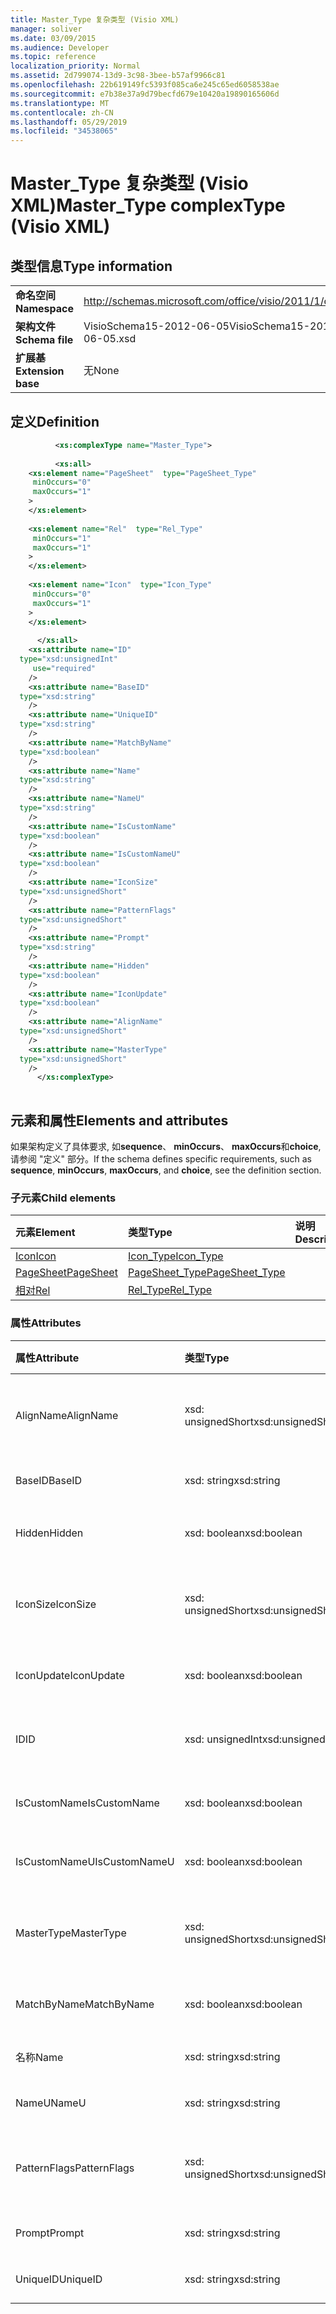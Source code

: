 ```yaml
---
title: Master_Type 复杂类型 (Visio XML)
manager: soliver
ms.date: 03/09/2015
ms.audience: Developer
ms.topic: reference
localization_priority: Normal
ms.assetid: 2d799074-13d9-3c98-3bee-b57af9966c81
ms.openlocfilehash: 22b619149fc5393f085ca6e245c65ed6058538ae
ms.sourcegitcommit: e7b38e37a9d79becfd679e10420a19890165606d
ms.translationtype: MT
ms.contentlocale: zh-CN
ms.lasthandoff: 05/29/2019
ms.locfileid: "34538065"
---
```

# <a name="mastertype-complextype-visio-xml"></a><span data-ttu-id="bad7b-102">Master_Type 复杂类型 (Visio XML)</span><span class="sxs-lookup"><span data-stu-id="bad7b-102">Master_Type complexType (Visio XML)</span></span>

## <a name="type-information"></a><span data-ttu-id="bad7b-103">类型信息</span><span class="sxs-lookup"><span data-stu-id="bad7b-103">Type information</span></span>

|||
|:-----|:-----|
|<span data-ttu-id="bad7b-104">**命名空间**</span><span class="sxs-lookup"><span data-stu-id="bad7b-104">**Namespace**</span></span> <br/> |http://schemas.microsoft.com/office/visio/2011/1/core  <br/> |
|<span data-ttu-id="bad7b-105">**架构文件**</span><span class="sxs-lookup"><span data-stu-id="bad7b-105">**Schema file**</span></span> <br/> |<span data-ttu-id="bad7b-106">VisioSchema15-2012-06-05</span><span class="sxs-lookup"><span data-stu-id="bad7b-106">VisioSchema15-2012-06-05.xsd</span></span>  <br/> |
|<span data-ttu-id="bad7b-107">**扩展基**</span><span class="sxs-lookup"><span data-stu-id="bad7b-107">**Extension base**</span></span> <br/> |<span data-ttu-id="bad7b-108">无</span><span class="sxs-lookup"><span data-stu-id="bad7b-108">None</span></span>  <br/> |
   
## <a name="definition"></a><span data-ttu-id="bad7b-109">定义</span><span class="sxs-lookup"><span data-stu-id="bad7b-109">Definition</span></span>

```XML
          <xs:complexType name="Master_Type">
          
          <xs:all>
    <xs:element name="PageSheet"  type="PageSheet_Type"
     minOccurs="0"
     maxOccurs="1"
    >
    </xs:element>
    
    <xs:element name="Rel"  type="Rel_Type"
     minOccurs="1"
     maxOccurs="1"
    >
    </xs:element>
    
    <xs:element name="Icon"  type="Icon_Type"
     minOccurs="0"
     maxOccurs="1"
    >
    </xs:element>
    
      </xs:all>
    <xs:attribute name="ID"
  type="xsd:unsignedInt"
     use="required"
    />
    <xs:attribute name="BaseID"
  type="xsd:string"
    />
    <xs:attribute name="UniqueID"
  type="xsd:string"
    />
    <xs:attribute name="MatchByName"
  type="xsd:boolean"
    />
    <xs:attribute name="Name"
  type="xsd:string"
    />
    <xs:attribute name="NameU"
  type="xsd:string"
    />
    <xs:attribute name="IsCustomName"
  type="xsd:boolean"
    />
    <xs:attribute name="IsCustomNameU"
  type="xsd:boolean"
    />
    <xs:attribute name="IconSize"
  type="xsd:unsignedShort"
    />
    <xs:attribute name="PatternFlags"
  type="xsd:unsignedShort"
    />
    <xs:attribute name="Prompt"
  type="xsd:string"
    />
    <xs:attribute name="Hidden"
  type="xsd:boolean"
    />
    <xs:attribute name="IconUpdate"
  type="xsd:boolean"
    />
    <xs:attribute name="AlignName"
  type="xsd:unsignedShort"
    />
    <xs:attribute name="MasterType"
  type="xsd:unsignedShort"
    />
      </xs:complexType>
      
```

## <a name="elements-and-attributes"></a><span data-ttu-id="bad7b-110">元素和属性</span><span class="sxs-lookup"><span data-stu-id="bad7b-110">Elements and attributes</span></span>

<span data-ttu-id="bad7b-111">如果架构定义了具体要求, 如**sequence**、 **minOccurs**、 **maxOccurs**和**choice**, 请参阅 "定义" 部分。</span><span class="sxs-lookup"><span data-stu-id="bad7b-111">If the schema defines specific requirements, such as **sequence**, **minOccurs**, **maxOccurs**, and **choice**, see the definition section.</span></span> 
  
### <a name="child-elements"></a><span data-ttu-id="bad7b-112">子元素</span><span class="sxs-lookup"><span data-stu-id="bad7b-112">Child elements</span></span>

|<span data-ttu-id="bad7b-113">**元素**</span><span class="sxs-lookup"><span data-stu-id="bad7b-113">**Element**</span></span>|<span data-ttu-id="bad7b-114">**类型**</span><span class="sxs-lookup"><span data-stu-id="bad7b-114">**Type**</span></span>|<span data-ttu-id="bad7b-115">**说明**</span><span class="sxs-lookup"><span data-stu-id="bad7b-115">**Description**</span></span>|
|:-----|:-----|:-----|
|[<span data-ttu-id="bad7b-116">Icon</span><span class="sxs-lookup"><span data-stu-id="bad7b-116">Icon</span></span>](icon-element-master_type-complextypevisio-xml.md) <br/> |[<span data-ttu-id="bad7b-117">Icon_Type</span><span class="sxs-lookup"><span data-stu-id="bad7b-117">Icon_Type</span></span>](icon_type-complextypevisio-xml.md) <br/> ||
|[<span data-ttu-id="bad7b-118">PageSheet</span><span class="sxs-lookup"><span data-stu-id="bad7b-118">PageSheet</span></span>](pagesheet-element-master_type-complextypevisio-xml.md) <br/> |[<span data-ttu-id="bad7b-119">PageSheet_Type</span><span class="sxs-lookup"><span data-stu-id="bad7b-119">PageSheet_Type</span></span>](pagesheet_type-complextypevisio-xml.md) <br/> ||
|[<span data-ttu-id="bad7b-120">相对</span><span class="sxs-lookup"><span data-stu-id="bad7b-120">Rel</span></span>](rel-element-master_type-complextypevisio-xml.md) <br/> |[<span data-ttu-id="bad7b-121">Rel_Type</span><span class="sxs-lookup"><span data-stu-id="bad7b-121">Rel_Type</span></span>](rel_type-complextypevisio-xml.md) <br/> ||
   
### <a name="attributes"></a><span data-ttu-id="bad7b-122">属性</span><span class="sxs-lookup"><span data-stu-id="bad7b-122">Attributes</span></span>

|<span data-ttu-id="bad7b-123">**属性**</span><span class="sxs-lookup"><span data-stu-id="bad7b-123">**Attribute**</span></span>|<span data-ttu-id="bad7b-124">**类型**</span><span class="sxs-lookup"><span data-stu-id="bad7b-124">**Type**</span></span>|<span data-ttu-id="bad7b-125">**必需**</span><span class="sxs-lookup"><span data-stu-id="bad7b-125">**Required**</span></span>|<span data-ttu-id="bad7b-126">**描述**</span><span class="sxs-lookup"><span data-stu-id="bad7b-126">**Description**</span></span>|<span data-ttu-id="bad7b-127">**可能的值**</span><span class="sxs-lookup"><span data-stu-id="bad7b-127">**Possible values**</span></span>|
|:-----|:-----|:-----|:-----|:-----|
|<span data-ttu-id="bad7b-128">AlignName</span><span class="sxs-lookup"><span data-stu-id="bad7b-128">AlignName</span></span>  <br/> |<span data-ttu-id="bad7b-129">xsd: unsignedShort</span><span class="sxs-lookup"><span data-stu-id="bad7b-129">xsd:unsignedShort</span></span>  <br/> |<span data-ttu-id="bad7b-130">可选</span><span class="sxs-lookup"><span data-stu-id="bad7b-130">optional</span></span>  <br/> ||<span data-ttu-id="bad7b-131">Xsd: unsignedShort 类型的值。</span><span class="sxs-lookup"><span data-stu-id="bad7b-131">Values of the xsd:unsignedShort type.</span></span>  <br/> |
|<span data-ttu-id="bad7b-132">BaseID</span><span class="sxs-lookup"><span data-stu-id="bad7b-132">BaseID</span></span>  <br/> |<span data-ttu-id="bad7b-133">xsd: string</span><span class="sxs-lookup"><span data-stu-id="bad7b-133">xsd:string</span></span>  <br/> |<span data-ttu-id="bad7b-134">可选</span><span class="sxs-lookup"><span data-stu-id="bad7b-134">optional</span></span>  <br/> ||<span data-ttu-id="bad7b-135">Xsd: string 类型的值。</span><span class="sxs-lookup"><span data-stu-id="bad7b-135">Values of the xsd:string type.</span></span>  <br/> |
|<span data-ttu-id="bad7b-136">Hidden</span><span class="sxs-lookup"><span data-stu-id="bad7b-136">Hidden</span></span>  <br/> |<span data-ttu-id="bad7b-137">xsd: boolean</span><span class="sxs-lookup"><span data-stu-id="bad7b-137">xsd:boolean</span></span>  <br/> |<span data-ttu-id="bad7b-138">可选</span><span class="sxs-lookup"><span data-stu-id="bad7b-138">optional</span></span>  <br/> ||<span data-ttu-id="bad7b-139">Xsd: boolean 类型的值。</span><span class="sxs-lookup"><span data-stu-id="bad7b-139">Values of the xsd:boolean type.</span></span>  <br/> |
|<span data-ttu-id="bad7b-140">IconSize</span><span class="sxs-lookup"><span data-stu-id="bad7b-140">IconSize</span></span>  <br/> |<span data-ttu-id="bad7b-141">xsd: unsignedShort</span><span class="sxs-lookup"><span data-stu-id="bad7b-141">xsd:unsignedShort</span></span>  <br/> |<span data-ttu-id="bad7b-142">可选</span><span class="sxs-lookup"><span data-stu-id="bad7b-142">optional</span></span>  <br/> ||<span data-ttu-id="bad7b-143">Xsd: unsignedShort 类型的值。</span><span class="sxs-lookup"><span data-stu-id="bad7b-143">Values of the xsd:unsignedShort type.</span></span>  <br/> |
|<span data-ttu-id="bad7b-144">IconUpdate</span><span class="sxs-lookup"><span data-stu-id="bad7b-144">IconUpdate</span></span>  <br/> |<span data-ttu-id="bad7b-145">xsd: boolean</span><span class="sxs-lookup"><span data-stu-id="bad7b-145">xsd:boolean</span></span>  <br/> |<span data-ttu-id="bad7b-146">可选</span><span class="sxs-lookup"><span data-stu-id="bad7b-146">optional</span></span>  <br/> ||<span data-ttu-id="bad7b-147">Xsd: boolean 类型的值。</span><span class="sxs-lookup"><span data-stu-id="bad7b-147">Values of the xsd:boolean type.</span></span>  <br/> |
|<span data-ttu-id="bad7b-148">ID</span><span class="sxs-lookup"><span data-stu-id="bad7b-148">ID</span></span>  <br/> |<span data-ttu-id="bad7b-149">xsd: unsignedInt</span><span class="sxs-lookup"><span data-stu-id="bad7b-149">xsd:unsignedInt</span></span>  <br/> |<span data-ttu-id="bad7b-150">必需</span><span class="sxs-lookup"><span data-stu-id="bad7b-150">required</span></span>  <br/> ||<span data-ttu-id="bad7b-151">Xsd: unsignedInt 类型的值。</span><span class="sxs-lookup"><span data-stu-id="bad7b-151">Values of the xsd:unsignedInt type.</span></span>  <br/> |
|<span data-ttu-id="bad7b-152">IsCustomName</span><span class="sxs-lookup"><span data-stu-id="bad7b-152">IsCustomName</span></span>  <br/> |<span data-ttu-id="bad7b-153">xsd: boolean</span><span class="sxs-lookup"><span data-stu-id="bad7b-153">xsd:boolean</span></span>  <br/> |<span data-ttu-id="bad7b-154">可选</span><span class="sxs-lookup"><span data-stu-id="bad7b-154">optional</span></span>  <br/> ||<span data-ttu-id="bad7b-155">Xsd: boolean 类型的值。</span><span class="sxs-lookup"><span data-stu-id="bad7b-155">Values of the xsd:boolean type.</span></span>  <br/> |
|<span data-ttu-id="bad7b-156">IsCustomNameU</span><span class="sxs-lookup"><span data-stu-id="bad7b-156">IsCustomNameU</span></span>  <br/> |<span data-ttu-id="bad7b-157">xsd: boolean</span><span class="sxs-lookup"><span data-stu-id="bad7b-157">xsd:boolean</span></span>  <br/> |<span data-ttu-id="bad7b-158">可选</span><span class="sxs-lookup"><span data-stu-id="bad7b-158">optional</span></span>  <br/> ||<span data-ttu-id="bad7b-159">Xsd: boolean 类型的值。</span><span class="sxs-lookup"><span data-stu-id="bad7b-159">Values of the xsd:boolean type.</span></span>  <br/> |
|<span data-ttu-id="bad7b-160">MasterType</span><span class="sxs-lookup"><span data-stu-id="bad7b-160">MasterType</span></span>  <br/> |<span data-ttu-id="bad7b-161">xsd: unsignedShort</span><span class="sxs-lookup"><span data-stu-id="bad7b-161">xsd:unsignedShort</span></span>  <br/> |<span data-ttu-id="bad7b-162">可选</span><span class="sxs-lookup"><span data-stu-id="bad7b-162">optional</span></span>  <br/> ||<span data-ttu-id="bad7b-163">Xsd: unsignedShort 类型的值。</span><span class="sxs-lookup"><span data-stu-id="bad7b-163">Values of the xsd:unsignedShort type.</span></span>  <br/> |
|<span data-ttu-id="bad7b-164">MatchByName</span><span class="sxs-lookup"><span data-stu-id="bad7b-164">MatchByName</span></span>  <br/> |<span data-ttu-id="bad7b-165">xsd: boolean</span><span class="sxs-lookup"><span data-stu-id="bad7b-165">xsd:boolean</span></span>  <br/> |<span data-ttu-id="bad7b-166">可选</span><span class="sxs-lookup"><span data-stu-id="bad7b-166">optional</span></span>  <br/> ||<span data-ttu-id="bad7b-167">Xsd: boolean 类型的值。</span><span class="sxs-lookup"><span data-stu-id="bad7b-167">Values of the xsd:boolean type.</span></span>  <br/> |
|<span data-ttu-id="bad7b-168">名称</span><span class="sxs-lookup"><span data-stu-id="bad7b-168">Name</span></span>  <br/> |<span data-ttu-id="bad7b-169">xsd: string</span><span class="sxs-lookup"><span data-stu-id="bad7b-169">xsd:string</span></span>  <br/> |<span data-ttu-id="bad7b-170">可选</span><span class="sxs-lookup"><span data-stu-id="bad7b-170">optional</span></span>  <br/> ||<span data-ttu-id="bad7b-171">Xsd: string 类型的值。</span><span class="sxs-lookup"><span data-stu-id="bad7b-171">Values of the xsd:string type.</span></span>  <br/> |
|<span data-ttu-id="bad7b-172">NameU</span><span class="sxs-lookup"><span data-stu-id="bad7b-172">NameU</span></span>  <br/> |<span data-ttu-id="bad7b-173">xsd: string</span><span class="sxs-lookup"><span data-stu-id="bad7b-173">xsd:string</span></span>  <br/> |<span data-ttu-id="bad7b-174">可选</span><span class="sxs-lookup"><span data-stu-id="bad7b-174">optional</span></span>  <br/> ||<span data-ttu-id="bad7b-175">Xsd: string 类型的值。</span><span class="sxs-lookup"><span data-stu-id="bad7b-175">Values of the xsd:string type.</span></span>  <br/> |
|<span data-ttu-id="bad7b-176">PatternFlags</span><span class="sxs-lookup"><span data-stu-id="bad7b-176">PatternFlags</span></span>  <br/> |<span data-ttu-id="bad7b-177">xsd: unsignedShort</span><span class="sxs-lookup"><span data-stu-id="bad7b-177">xsd:unsignedShort</span></span>  <br/> |<span data-ttu-id="bad7b-178">可选</span><span class="sxs-lookup"><span data-stu-id="bad7b-178">optional</span></span>  <br/> ||<span data-ttu-id="bad7b-179">Xsd: unsignedShort 类型的值。</span><span class="sxs-lookup"><span data-stu-id="bad7b-179">Values of the xsd:unsignedShort type.</span></span>  <br/> |
|<span data-ttu-id="bad7b-180">Prompt</span><span class="sxs-lookup"><span data-stu-id="bad7b-180">Prompt</span></span>  <br/> |<span data-ttu-id="bad7b-181">xsd: string</span><span class="sxs-lookup"><span data-stu-id="bad7b-181">xsd:string</span></span>  <br/> |<span data-ttu-id="bad7b-182">可选</span><span class="sxs-lookup"><span data-stu-id="bad7b-182">optional</span></span>  <br/> ||<span data-ttu-id="bad7b-183">Xsd: string 类型的值。</span><span class="sxs-lookup"><span data-stu-id="bad7b-183">Values of the xsd:string type.</span></span>  <br/> |
|<span data-ttu-id="bad7b-184">UniqueID</span><span class="sxs-lookup"><span data-stu-id="bad7b-184">UniqueID</span></span>  <br/> |<span data-ttu-id="bad7b-185">xsd: string</span><span class="sxs-lookup"><span data-stu-id="bad7b-185">xsd:string</span></span>  <br/> |<span data-ttu-id="bad7b-186">可选</span><span class="sxs-lookup"><span data-stu-id="bad7b-186">optional</span></span>  <br/> ||<span data-ttu-id="bad7b-187">Xsd: string 类型的值。</span><span class="sxs-lookup"><span data-stu-id="bad7b-187">Values of the xsd:string type.</span></span>  <br/> |
   

